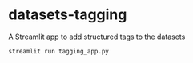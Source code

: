 # datasets-tagging
A Streamlit app to add structured tags to the datasets

```
streamlit run tagging_app.py
```
